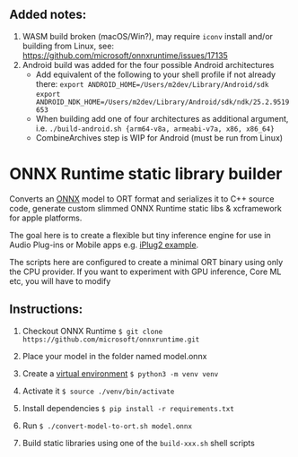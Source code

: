 ## Added notes:

 1. WASM build broken (macOS/Win?), may require `iconv` install and/or building from Linux, see: https://github.com/microsoft/onnxruntime/issues/17135  
 2. Android build was added for the four possible Android architectures 
 	- Add equivalent of the following to your shell profile if not already there:
	```export ANDROID_HOME=/Users/m2dev/Library/Android/sdk```
	```export ANDROID_NDK_HOME=/Users/m2dev/Library/Android/sdk/ndk/25.2.9519653```
	- When building add one of four architectures as additional argument, i.e.
	```./build-android.sh {arm64-v8a, armeabi-v7a, x86, x86_64}```
	- CombineArchives step is WIP for Android (must be run from Linux)


# ONNX Runtime static library builder

Converts an [ONNX](https://onnx.ai) model to ORT format and serializes it to C++ source code, generate custom slimmed ONNX Runtime static libs & xcframework for apple platforms.

The goal here is to create a flexible but tiny inference engine for use in Audio Plug-ins or Mobile apps e.g. [iPlug2 example](https://github.com/olilarkin/iPlug2OnnxRuntime).

The scripts here are configured to create a minimal ORT binary using only the CPU provider. If you want to experiment with GPU inference, Core ML etc, you will have to modify 

## Instructions:

1. Checkout ONNX Runtime `$ git clone https://github.com/microsoft/onnxruntime.git`

2. Place your model in the folder named model.onnx

3. Create a [virtual environment](https://packaging.python.org/tutorials/installing-packages/#creating-virtual-environments) `$ python3 -m venv venv`

4. Activate it `$ source ./venv/bin/activate`

5. Install dependencies `$ pip install -r requirements.txt`

6. Run `$ ./convert-model-to-ort.sh model.onnx`

7. Build static libraries using one of the `build-xxx.sh` shell scripts
